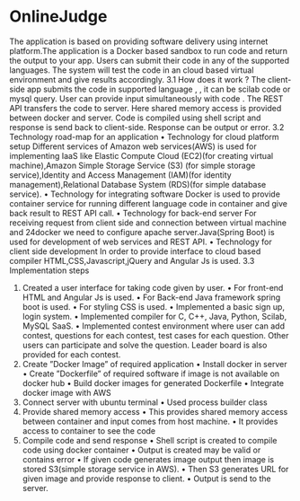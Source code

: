 # OnlineJudge
The application is based on providing software delivery using internet platform.The
application is a Docker based sandbox to run code and return the output to your app.
Users can submit their code in any of the supported languages. The system will test the
code in an cloud based virtual environment and give results accordingly.
3.1
How does it work ?
The client-side app submits the code in supported language , , it can be scilab code or
mysql query. User can provide input simultaneously with code . The REST API transfers
the code to server. Here shared memory access is provided between docker and server.
Code is compiled using shell script and response is send back to client-side. Response
can be output or error.
3.2
Technology road-map for an application
• Technology for cloud platform setup
Different services of Amazon web services(AWS) is used for implementing IaaS
like Elastic Compute Cloud (EC2)(for creating virtual machine),Amazon Simple
Storage Service (S3) (for simple storage service),Identity and Access Management
(IAM)(for identity management),Relational Database System (RDS)(for simple
database service).
• Technology for integrating software
Docker is used to provide container service for running different language code in
container and give back result to REST API call.
• Technology for back-end server
For receiving request from client side and connection between virtual machine and
24docker we need to configure apache server.Java(Spring Boot) is used for development
of web services and REST API.
• Technology for client side development
In order to provide interface to cloud based compiler HTML,CSS,Javascript,jQuery
and Angular Js is used.
3.3
Implementation steps
1. Created a user interface for taking code given by user.
• For front-end HTML and Angular Js is used.
• For Back-end Java framework spring boot is used.
• For styling CSS is used.
• Implemented a basic sign up, login system.
• Implemented compiler for C, C++, Java, Python, Scilab, MySQL SaaS.
• Implemented contest environment where user can add contest, questions for
each contest, test cases for each question. Other users can participate and
solve the question. Leader board is also provided for each contest.
2. Create ”Docker Image” of required application
• Install docker in server
• Create ”Dockerfile” of required software if image is not available on docker
hub
• Build docker images for generated Dockerfile
• Integrate docker image with AWS
3. Connect server with ubuntu terminal
• Used process builder class
4. Provide shared memory access
• This provides shared memory access between container and input comes from
host machine.
• It provides access to container to see the code
5. Compile code and send response
• Shell script is created to compile code using docker container
• Output is created may be valid or contains error
• If given code generates image output then image is stored S3(simple storage
service in AWS).
• Then S3 generates URL for given image and provide response to client.
• Output is send to the server.
